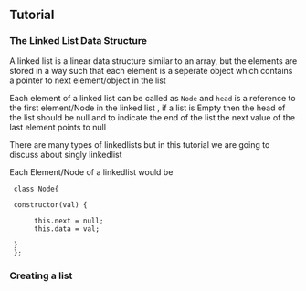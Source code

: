 Tutorial
--------
### The Linked List Data Structure

A linked list is a linear data structure similar to an array, but the elements are stored in a way such that each element is a seperate object which contains a pointer to next element/object in the list

Each element of a linked list can be called as `Node` and `head` is a reference to the first element/Node in the linked list , if a list is Empty then the head of the list should be null and to indicate the end of the list the next value of the last element points to null 

There are many types of linkedlists but in this tutorial we are going to discuss about singly linkedlist

Each Element/Node of a linkedlist would be

     class Node{
          
     constructor(val) {

          this.next = null;
          this.data = val;

     }
     };

     
### Creating a list


